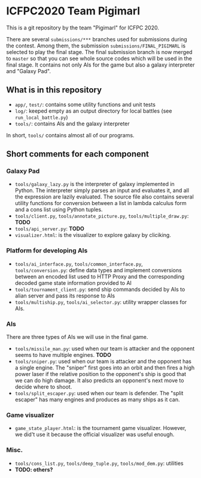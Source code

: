 # ICFPC2020 Team Pigimarl

This is a git repository by the team "Pigimarl" for ICFPC 2020.

There are several `submissions/***` branches used for submissions during the contest. Among them, the submission `submissions/FINAL_PIGIMARL` is selected to play the final stage. The final submission branch is now merged to `master` so that you can see whole source codes which will be used in the final stage. It contains not only AIs for the game but also a galaxy interpreter and "Galaxy Pad".

## What is in this repository

- `app/`, `test/`: contains some utility functions and unit tests
- `log/`: keeped empty as an output directory for local battles (see `run_local_battle.py`)
- `tools/`: contains AIs and the galaxy interpreter

In short, `tools/` contains almost all of our programs.

## Short comments for each component

### Galaxy Pad

- `tools/galaxy_lazy.py` is the interpreter of galaxy implemented in Python. The interpreter simply parses an input and evaluates it, and all the expression are lazily evaluated. The source file also contains several utility functions for conversion between a list in lambda calculus form and a cons list using Python tuples.
- `tools/client.py`, `tools/annotate_picture.py`, `tools/multiple_draw.py`: **TODO**
- `tools/api_server.py`: **TODO**
- `visualizer.html`: is the visualizer to explore galaxy by cliciking. 

### Platform for developing AIs

- `tools/ai_interface.py`, `tools/common_interface.py`, `tools/conversion.py`: define data types and implement conversions between an encoded list used to HTTP Proxy and the corresponding decoded game state information provided to AI
- `tools/tournament_client.py`: send ship commands decided by AIs to alian server and pass its response to AIs
- `tools/multiship.py`, `tools/ai_selector.py`: utility wrapper classes for AIs.

### AIs

There are three types of AIs we will use in the final game.

- `tools/missile_man.py`: used when our team is attacker and the opponent seems to have multiple engines. **TODO**
- `tools/sniper.py`: used when our team is attacker and the opponent has a single engine. The "sniper" first goes into an orbit and then fires a high power laser if the relative position to the opponent's ship is good that we can do high damage. It also predicts an opponent's next move to decide where to shoot.
- `tools/split_escaper.py`: used when our team is defender. The "split escaper" has many engines and produces as many ships as it can.

### Game visualizer

- `game_state_player.html`: is the tournament game visualizer. However, we did't use it because the official visualizer was useful enough.

### Misc.

- `tools/cons_list.py`, `tools/deep_tuple.py`, `tools/mod_dem.py`: utilities
- **TODO: others?**
